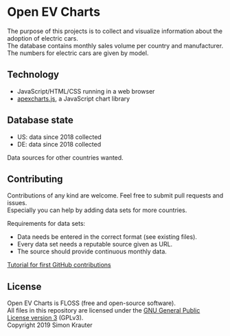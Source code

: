 Open EV Charts
==============

The purpose of this projects is to collect and visualize information about the adoption of electric cars.<br>
The database contains monthly sales volume per country and manufacturer. The numbers for electric cars are given by model.

Technology
----------

- JavaScript/HTML/CSS running in a web browser
- [apexcharts.js](https://github.com/apexcharts/apexcharts.js), a JavaScript chart library

Database state
--------------

- US: data since 2018 collected
- DE: data since 2018 collected

Data sources for other countries wanted.

Contributing
------------

Contributions of any kind are welcome. Feel free to submit pull requests and issues.<br>
Especially you can help by adding data sets for more countries.<br>

Requirements for data sets:
- Data needs be entered in the correct format (see existing files).
- Every data set needs a reputable source given as URL.
- The source should provide continuous monthly data.

[Tutorial for first GitHub contributions](https://github.com/firstcontributions/first-contributions/blob/master/README.md)

License
-------

Open EV Charts is FLOSS (free and open-source software).<br>
All files in this repository are licensed under the [GNU General Public License version 3](https://opensource.org/licenses/GPL-3.0) (GPLv3).<br>
Copyright 2019 Simon Krauter
